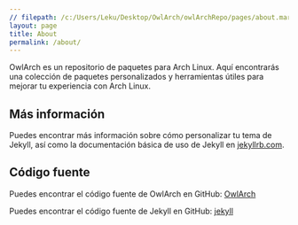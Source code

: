 ```yaml
---
// filepath: /c:/Users/Leku/Desktop/OwlArch/owlArchRepo/pages/about.markdown
layout: page
title: About
permalink: /about/
---
```


OwlArch es un repositorio de paquetes para Arch Linux. Aquí encontrarás una colección de paquetes personalizados y herramientas útiles para mejorar tu experiencia con Arch Linux.

## Más información

Puedes encontrar más información sobre cómo personalizar tu tema de Jekyll, así como la documentación básica de uso de Jekyll en [jekyllrb.com](https://jekyllrb.com/).

## Código fuente

Puedes encontrar el código fuente de OwlArch en GitHub:
[OwlArch](https://github.com/leku2020/owlArchRepo)

Puedes encontrar el código fuente de Jekyll en GitHub:
[jekyll](https://github.com/jekyll/jekyll)